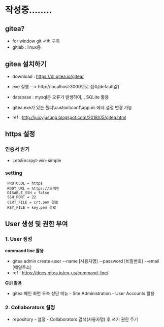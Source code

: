 # 작성중........

## gitea?
* for window git 서버 구축
* gitlab : linux용

## gitea 설치하기
* download : https://dl.gitea.io/gitea/
* exe 실행 --> http://localhost:3000으로 접속(default값)
* database : mysql은 오류가 발생하여,,, SQLite 활용
* gitea.exe가 있는 폴더\custom\conf\app.ini 에서 설정 변경 가능

* ref : http://juicyjusung.blogspot.com/2018/05/gitea.html

## https 설정
### 인증서 받기
* LetsEncrpyt-win-simple

### setting
```
 PROTOCOL = https
 ROOT_URL = https://도메인
 DISABLE_SSH = false
 SSH_PORT = 22
 CERT_FILE = crt.pem 경로
 KEY_FILE = key.pem 경로
```

## User 생성 및 권한 부여
### 1. User 생성

**command line 활용**
* gitea admin create-user --name [사용자명] --password [비밀번호] --email [메일주소]
* ref : https://docs.gitea.io/en-us/command-line/

**GUI 활용**
* gitea 메인 화면 우측 상단 메뉴 - Site Administration - User Accounts 활용

### 2. Collaborators 설정
* repository - 설정 - Collaborators 검색(사용자명) 후 쓰기 권한 주기
